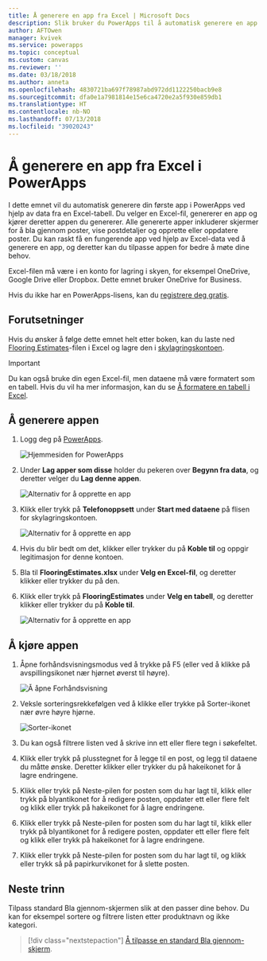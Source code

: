 ```yaml
---
title: Å generere en app fra Excel | Microsoft Docs
description: Slik bruker du PowerApps til å automatisk generere en app ved hjelp av en Excel-fil som er lagret i en skylagringskonto
author: AFTOwen
manager: kvivek
ms.service: powerapps
ms.topic: conceptual
ms.custom: canvas
ms.reviewer: ''
ms.date: 03/18/2018
ms.author: anneta
ms.openlocfilehash: 4830721ba697f78987abd972dd1122250bacb9e8
ms.sourcegitcommit: dfa0e1a7981814e15e6ca4720e2a5f930e859db1
ms.translationtype: HT
ms.contentlocale: nb-NO
ms.lasthandoff: 07/13/2018
ms.locfileid: "39020243"
---
```

# <a name="generate-an-app-from-excel-in-powerapps"></a>Å generere en app fra Excel i PowerApps
I dette emnet vil du automatisk generere din første app i PowerApps ved hjelp av data fra en Excel-tabell. Du velger en Excel-fil, genererer en app og kjører deretter appen du genererer. Alle genererte apper inkluderer skjermer for å bla gjennom poster, vise postdetaljer og opprette eller oppdatere poster. Du kan raskt få en fungerende app ved hjelp av Excel-data ved å generere en app, og deretter kan du tilpasse appen for bedre å møte dine behov. 

Excel-filen må være i en konto for lagring i skyen, for eksempel OneDrive, Google Drive eller Dropbox. Dette emnet bruker OneDrive for Business.

Hvis du ikke har en PowerApps-lisens, kan du [registrere deg gratis](../signup-for-powerapps.md).

## <a name="prerequisites"></a>Forutsetninger ##
Hvis du ønsker å følge dette emnet helt etter boken, kan du laste ned [Flooring Estimates](https://az787822.vo.msecnd.net/documentation/get-started-from-data/FlooringEstimates.xlsx)-filen i Excel og lagre den i [skylagringskontoen](connections/cloud-storage-blob-connections.md).

> [!IMPORTANT]
> Du kan også bruke din egen Excel-fil, men dataene må være formatert som en tabell. Hvis du vil ha mer informasjon, kan du se [Å formatere en tabell i Excel](how-to-excel-tips.md). 

## <a name="generate-the-app"></a>Å generere appen
1. Logg deg på [PowerApps](https://web.powerapps.com).

    ![Hjemmesiden for PowerApps](./media/get-started-create-from-data/sign-in.png)

1. Under **Lag apper som disse** holder du pekeren over **Begynn fra data**, og deretter velger du **Lag denne appen**.

    ![Alternativ for å opprette en app](./media/get-started-create-from-data/make-this-app.png)

1. Klikk eller trykk på **Telefonoppsett** under **Start med dataene** på flisen for skylagringskontoen.

    ![Alternativ for å opprette en app](./media/get-started-create-from-data/odfb-tile.png)

1. Hvis du blir bedt om det, klikker eller trykker du på **Koble til** og oppgir legitimasjon for denne kontoen.

1. Bla til **FlooringEstimates.xlsx** under **Velg en Excel-fil**, og deretter klikker eller trykker du på den. 

1. Klikk eller trykk på **FlooringEstimates** under **Velg en tabell**, og deretter klikker eller trykker du på **Koble til**.

    ![Alternativ for å opprette en app](./media/get-started-create-from-data/choose-table.png)

## <a name="run-the-app"></a>Å kjøre appen
1. Åpne forhåndsvisningsmodus ved å trykke på F5 (eller ved å klikke på avspillingsikonet nær hjørnet øverst til høyre).

    ![Å åpne Forhåndsvisning](./media/get-started-create-from-data/open-preview.png)

1. Veksle sorteringsrekkefølgen ved å klikke eller trykke på Sorter-ikonet nær øvre høyre hjørne.

    ![Sorter-ikonet](./media/get-started-create-from-data/sort-icon.png)

1. Du kan også filtrere listen ved å skrive inn ett eller flere tegn i søkefeltet.

1. Klikk eller trykk på plusstegnet for å legge til en post, og legg til dataene du måtte ønske. Deretter klikker eller trykker du på hakeikonet for å lagre endringene.

1. Klikk eller trykk på Neste-pilen for posten som du har lagt til, klikk eller trykk på blyantikonet for å redigere posten, oppdater ett eller flere felt og klikk eller trykk på hakeikonet for å lagre endringene.

1. Klikk eller trykk på Neste-pilen for posten som du har lagt til, klikk eller trykk på blyantikonet for å redigere posten, oppdater ett eller flere felt og klikk eller trykk på hakeikonet for å lagre endringene.

1. Klikk eller trykk på Neste-pilen for posten som du har lagt til, og klikk eller trykk så på papirkurvikonet for å slette posten.

## <a name="next-steps"></a>Neste trinn
Tilpass standard Bla gjennom-skjermen slik at den passer dine behov. Du kan for eksempel sortere og filtrere listen etter produktnavn og ikke kategori.

> [!div class="nextstepaction"]
> [Å tilpasse en standard Bla gjennom-skjerm](customize-layout-sharepoint.md).